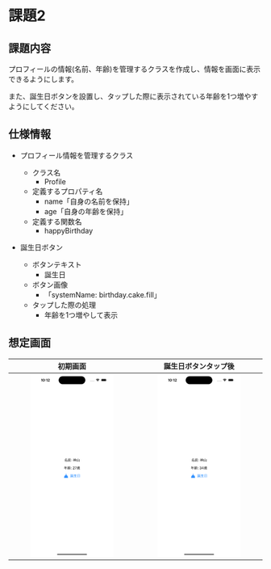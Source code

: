 # 課題2

## 課題内容

プロフィールの情報(名前、年齢)を管理するクラスを作成し、情報を画面に表示できるようにします。

また、誕生日ボタンを設置し、タップした際に表示されている年齢を1つ増やすようにしてください。

## 仕様情報

* プロフィール情報を管理するクラス
  * クラス名
    * Profile
  * 定義するプロパティ名
    * name「自身の名前を保持」
    * age「自身の年齢を保持」
  * 定義する関数名
    * happyBirthday

* 誕生日ボタン
  * ボタンテキスト
    * 誕生日
  * ボタン画像
    * 「systemName: birthday.cake.fill」
  * タップした際の処理
    * 年齢を1つ増やして表示

## 想定画面

初期画面 | 誕生日ボタンタップ後
:--: | :--:
<img src="../Images/Challenge2/Screen1.png" width=70%> | <img src="../Images/Challenge2/Screen2.png" width=70%>